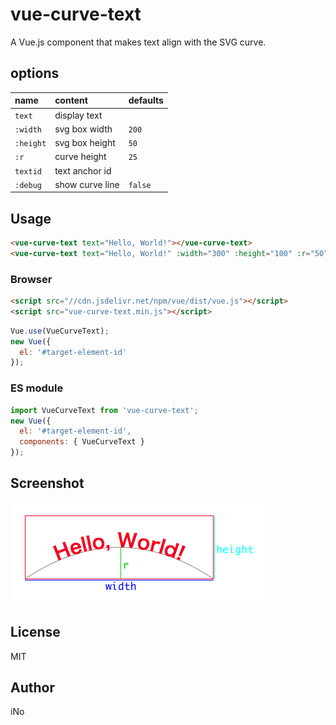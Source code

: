 # vue-curve-text

A Vue.js component that makes text align with the SVG curve.

## options

| name       | content         | defaults |
|:-----------|:----------------|:---------|
| `text`     | display text    |          |
| `:width`   | svg box width   | `200`    |
| `:height`  | svg box height  | `50`     |
| `:r`       | curve height    | `25`     |
| `textid`   | text anchor id  |          |
| `:debug`   | show curve line | `false`  |

## Usage

```html
<vue-curve-text text="Hello, World!"></vue-curve-text>
<vue-curve-text text="Hello, World!" :width="300" :height="100" :r="50" :debug="true" textid="my-curve-text"></vue-curve-text>
```

### Browser

```html
<script src="//cdn.jsdelivr.net/npm/vue/dist/vue.js"></script>
<script src="vue-curve-text.min.js"></script>
```

```js
Vue.use(VueCurveText);
new Vue({
  el: '#target-element-id'
});
```

### ES module

```js
import VueCurveText from 'vue-curve-text';
new Vue({
  el: '#target-element-id',
  components: { VueCurveText }
});
```

## Screenshot

![](https://raw.githubusercontent.com/inotom/vue-curve-text/master/vue-curve-text.png)

## License

MIT

## Author

iNo
